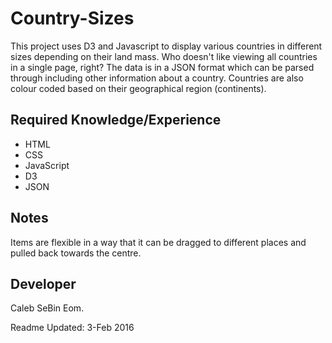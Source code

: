 # Country-Sizes #

This project uses D3 and Javascript to display various countries in different sizes depending on their land mass. Who doesn't like viewing all countries in a single page, right? The data is in a JSON format which can be parsed through including other information about a country.
Countries are also colour coded based on their geographical region (continents).

## Required Knowledge/Experience ##
* HTML
* CSS
* JavaScript
* D3
* JSON

## Notes ##
Items are flexible in a way that it can be dragged to different places and pulled back towards the centre.

## Developer ##
Caleb SeBin Eom.

Readme Updated: 3-Feb 2016
